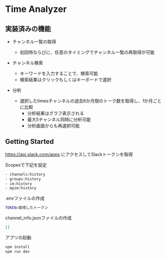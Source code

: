 # Time Analyzer

## 実装済みの機能

- チャンネル一覧の取得
  - 初回時ならびに、任意のタイミングでチャンネル一覧の再取得が可能

- チャンネル検索
  - キーワードを入力することで、検索可能
  - 検索結果はクリックもしくはキーボードで選択

- 分析
  - 選択したtimesチャンネルの過去6か月間のトーク数を取得し、1か月ごとに比較
    - 分析結果はグラフ表示される
    - 最大5チャンネル同時に分析可能
    - 分析画面からも再選択可能

## Getting Started

<https://api.slack.com/apps> にアクセスしてSlackトークンを取得

Scopesで下記を設定

```txt
- channels:history
- groups:history
- im:history
- mpim:history
```

.envファイルの作成

```bash
TOKEN=取得したトークン
```

channel_info.jsonファイルの作成

```json
[]
```

アプリの起動

```bash
npm install
npm run dev
```

